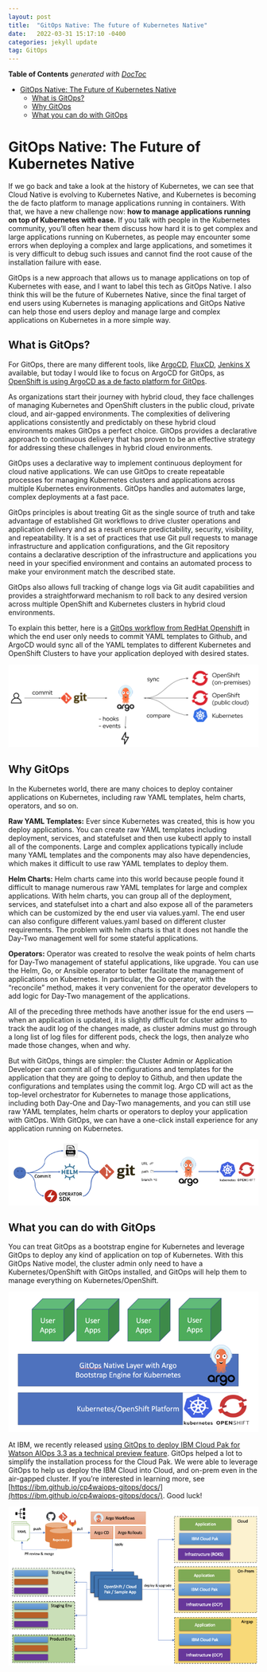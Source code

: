 ```yaml
---
layout: post
title:  "GitOps Native: The future of Kubernetes Native"
date:   2022-03-31 15:17:10 -0400
categories: jekyll update
tag: GitOps
---
```


<!-- START doctoc generated TOC please keep comment here to allow auto update -->
<!-- DON'T EDIT THIS SECTION, INSTEAD RE-RUN doctoc TO UPDATE -->
**Table of Contents**  *generated with [DocToc](https://github.com/thlorenz/doctoc)*

- [GitOps Native: The Future of Kubernetes Native](#gitops-native-the-future-of-kubernetes-native)
  - [What is GitOps?](#what-is-gitops)
  - [Why GitOps](#why-gitops)
  - [What you can do with GitOps](#what-you-can-do-with-gitops)

<!-- END doctoc generated TOC please keep comment here to allow auto update -->

# GitOps Native: The Future of Kubernetes Native

If we go back and take a look at the history of Kubernetes, we can see that Cloud Native is evolving to Kubernetes Native, and Kubernetes is becoming the de facto platform to manage applications running in containers. With that, we have a new challenge now: **how to manage applications running on top of Kubernetes with ease.** If you talk with people in the Kubernetes community, you’ll often hear them discuss how hard it is to get complex and large applications running on Kubernetes, as people may encounter some errors when deploying a complex and large applications, and sometimes it is very difficult to debug such issues and cannot find the root cause of the installation failure with ease.

GitOps is a new approach that allows us to manage applications on top of Kubernetes with ease, and I want to label this tech as GitOps Native. I also think this will be the future of Kubernetes Native, since the final target of end users using Kubernetes is managing applications and GitOps Native can help those end users deploy and manage large and complex applications on Kubernetes in a more simple way.

## What is GitOps?

For GitOps, there are many different tools, like [ArgoCD](https://argoproj.github.io/cd/), [FluxCD](https://fluxcd.io/), [Jenkins X](https://jenkins-x.io/) available, but today I would like to focus on ArgoCD for GitOps, as [OpenShift is using ArgoCD as a de facto platform for GitOps](https://cloud.redhat.com/blog/announcing-openshift-gitops).

As organizations start their journey with hybrid cloud, they face challenges of managing Kubernetes and OpenShift clusters in the public cloud, private cloud, and air-gapped environments. The complexities of delivering applications consistently and predictably on these hybrid cloud environments makes GitOps a perfect choice. GitOps provides a declarative approach to continuous delivery that has proven to be an effective strategy for addressing these challenges in hybrid cloud environments.

GitOps uses a declarative way to implement continuous deployment for cloud native applications. We can use GitOps to create repeatable processes for managing Kubernetes clusters and applications across multiple Kubernetes environments. GitOps handles and automates large, complex deployments at a fast pace.

GitOps principles is about treating Git as the single source of truth and take advantage of established Git workflows to drive cluster operations and application delivery and as a result ensure predictability, security, visibility, and repeatability. It is a set of practices that use Git pull requests to manage infrastructure and application configurations, and the Git repository contains a declarative description of the infrastructure and applications you need in your specified environment and contains an automated process to make your environment match the described state.

GitOps also allows full tracking of change logs via Git audit capabilities and provides a straightforward mechanism to roll back to any desired version across multiple OpenShift and Kubernetes clusters in hybrid cloud environments.

To explain this better, here is a [GitOps workflow from RedHat Openshift](https://cloud.redhat.com/blog/announcing-openshift-gitops) in which the end user only needs to commit YAML templates to Github, and ArgoCD would sync all of the YAML templates to different Kubernetes and OpenShift Clusters to have your application deployed with desired states.

![w](/images/argo-workflow.png)

## Why GitOps

In the Kubernetes world, there are many choices to deploy container applications on Kubernetes, including raw YAML templates, helm charts, operators, and so on.

**Raw YAML Templates:** Ever since Kubernetes was created, this is how you deploy applications. You can create raw YAML templates including deployment, services, and statefulset and then use kubectl apply to install all of the components. Large and complex applications typically include many YAML templates and the components may also have dependencies, which makes it difficult to use raw YAML templates to deploy them.

**Helm Charts:** Helm charts came into this world because people found it difficult to manage numerous raw YAML templates for large and complex applications. With helm charts, you can group all of the deployment, services, and statefulset into a chart and also expose all of the parameters which can be customized by the end user via values.yaml. The end user can also configure different values.yaml based on different cluster requirements. The problem with helm charts is that it does not handle the Day-Two management well for some stateful applications.

**Operators:** Operator was created to resolve the weak points of helm charts for Day-Two management of stateful applications, like upgrade. You can use the Helm, Go, or Ansible operator to better facilitate the management of applications on Kubernetes. In particular, the Go operator, with the “reconcile” method, makes it very convenient for the operator developers to add logic for Day-Two management of the applications.

All of the preceding three methods have another issue for the end users — when an application is updated, it is slightly difficult for cluster admins to track the audit log of the changes made, as cluster admins must go through a long list of log files for different pods, check the logs, then analyze who made those changes, when and why.

But with GitOps, things are simpler: the Cluster Admin or Application Developer can commit all of the configurations and templates for the application that they are going to deploy to Github, and then update the configurations and templates using the commit log. Argo CD will act as the top-level orchestrator for Kubernetes to manage those applications, including both Day-One and Day-Two managements, and you can still use raw YAML templates, helm charts or operators to deploy your application with GitOps. With GitOps, we can have a one-click install experience for any application running on Kubernetes.

![w](/images/argo-every-deploy.png)

## What you can do with GitOps

You can treat GitOps as a bootstrap engine for Kubernetes and leverage GitOps to deploy any kind of application on top of Kubernetes. With this GitOps Native model, the cluster admin only need to have a Kubernetes/OpenShift with GitOps installed, and GitOps will help them to manage everything on Kubernetes/OpenShift.

![w](/images/argo-boot-strap.png)

At IBM, we recently released [using GitOps to deploy IBM Cloud Pak for Watson AIOps 3.3 as a technical preview feature](https://www.ibm.com/docs/en/cloud-paks/cloud-pak-watson-aiops/3.3.0?topic=notes-whats-new#preview). GitOps helped a lot to simplify the installation process for the Cloud Pak. We were able to leverage GitOps to help us deploy the IBM Cloud into Cloud, and on-prem even in the air-gapped cluster. If you’re interested in learning more, see [https://ibm.github.io/cp4waiops-gitops/docs/](https://ibm.github.io/cp4waiops-gitops/docs/). Good luck!

![w](/images/argo-cloud-pak.png)
